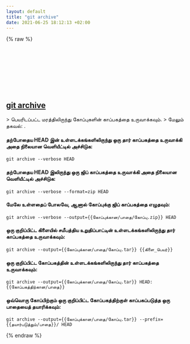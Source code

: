 ```yaml
---
layout: default
title: "git archive"
date: 2021-06-25 18:12:13 +02:00
---
```

{% raw %}
<h2 id="git-archive">
  <a href="/ta/common/git-archive.html">git archive</a> <a href="#git-archive"><svg class="icon">
    <use href="/assets/images/unicode_sprite.svg#link" />
  </svg></a>
</h2>
> பெயரிடப்பட்ட மரத்திலிருந்து கோப்புகளின் காப்பகத்தை உருவாக்கவும்.
> மேலும் தகவல்: <https://git-scm.com/docs/git-archive>.

#### தற்போதைய HEAD இன் உள்ளடக்கங்களிலிருந்து ஒரு தார் காப்பகத்தை உருவாக்கி அதை நிலையான வெளியீட்டில் அச்சிடுக:
```shell
git archive --verbose HEAD
```
#### தற்போதைய HEAD இலிருந்து ஒரு ஜிப் காப்பகத்தை உருவாக்கி அதை நிலையான வெளியீட்டில் அச்சிடுக:
```shell
git archive --verbose --format=zip HEAD
```
#### மேலே உள்ளதைப் போலவே, ஆனால் கோப்புக்கு ஜிப் காப்பகத்தை எழுதவும்:
```shell
git archive --verbose --output={{கோப்புக்கான/பாதை/கோப்பு.zip}} HEAD
```
#### ஒரு குறிப்பிட்ட கிளையில் சமீபத்திய உறுதிப்பாட்டின் உள்ளடக்கங்களிலிருந்து தார் காப்பகத்தை உருவாக்கவும்:
```shell
git archive --output={{கோப்புக்கான/பாதை/கோப்பு.tar}} {{கிளை_பெயர்}}
```
#### ஒரு குறிப்பிட்ட கோப்பகத்தின் உள்ளடக்கங்களிலிருந்து தார் காப்பகத்தை உருவாக்கவும்:
```shell
git archive --output={{கோப்புக்கான/பாதை/கோப்பு.tar}} HEAD:{{கோப்பகத்திற்கான/பாதை}}
```
#### ஒவ்வொரு கோப்பிற்கும் ஒரு குறிப்பிட்ட கோப்பகத்திற்குள் காப்பகப்படுத்த ஒரு பாதையைத் தயாரிக்கவும்:
```shell
git archive --output={{கோப்புக்கான/பாதை/கோப்பு.tar}} --prefix={{தயார்படுத்தும்/பாதை}}/ HEAD
```
{% endraw %}